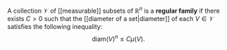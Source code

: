 A collection $\mathcal V$ of [[measurable]] subsets of $\mathbb R^n$ is a **regular family** if there exists $C > 0$ such that the [[diameter of a set|diameter]] of each $V \in \mathcal V$ satisfies the following inequality: $$\text{diam}(V)^n \leq C\mu(V).$$

